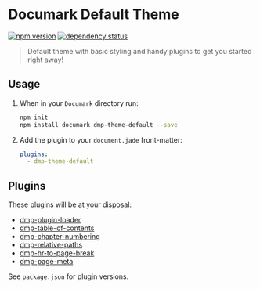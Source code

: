 # Documark Default Theme

[![npm version](https://badge.fury.io/js/dmp-theme-default.svg)](http://badge.fury.io/js/dmp-theme-default)
[![dependency status](https://david-dm.org/mauvm/dmp-theme-default.svg)](https://david-dm.org/mauvm)

> Default theme with basic styling and handy plugins to get you started right away!

## Usage

1. When in your `Documark` directory run:

	```bash
	npm init
	npm install documark dmp-theme-default --save
	```

2. Add the plugin to your `document.jade` front-matter:

	```yaml
	plugins:
	  - dmp-theme-default
	```

## Plugins

These plugins will be at your disposal:

- [dmp-plugin-loader](https://www.npmjs.com/package/dmp-plugin-loader)
- [dmp-table-of-contents](https://www.npmjs.com/package/dmp-table-of-contents)
- [dmp-chapter-numbering](https://www.npmjs.com/package/dmp-chapter-numbering)
- [dmp-relative-paths](https://www.npmjs.com/package/dmp-relative-paths)
- [dmp-hr-to-page-break](https://www.npmjs.com/package/dmp-hr-to-page-break)
- [dmp-page-meta](https://www.npmjs.com/package/dmp-page-meta)

See `package.json` for plugin versions.
